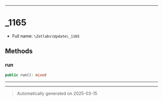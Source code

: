 ***

# _1165





* Full name: `\Zotlabs\Update\_1165`




## Methods


### run



```php
public run(): mixed
```












***


***
> Automatically generated on 2025-03-15
